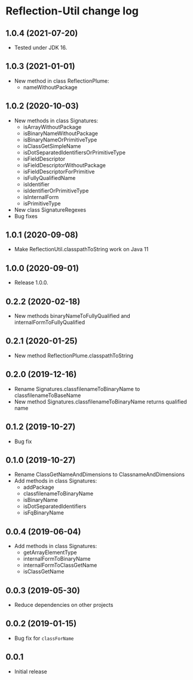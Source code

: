 # Reflection-Util change log

## 1.0.4 (2021-07-20)

- Tested under JDK 16.

## 1.0.3 (2021-01-01)

- New method in class ReflectionPlume:
   - nameWithoutPackage

## 1.0.2 (2020-10-03)

- New methods in class Signatures:
   - isArrayWithoutPackage
   - isBinaryNameWithoutPackage
   - isBinaryNameOrPrimitiveType
   - isClassGetSimpleName
   - isDotSeparatedIdentifiersOrPrimitiveType
   - isFieldDescriptor
   - isFieldDescriptorWithoutPackage
   - isFieldDescriptorForPrimitive
   - isFullyQualifiedName
   - isIdentifier
   - isIdentifierOrPrimitiveType
   - isInternalForm
   - isPrimitiveType
- New class SignatureRegexes
- Bug fixes

## 1.0.1 (2020-09-08)

- Make ReflectionUtil.classpathToString work on Java 11

## 1.0.0 (2020-09-01)

- Release 1.0.0.

## 0.2.2 (2020-02-18)

- New methods binaryNameToFullyQualified and internalFormToFullyQualified

## 0.2.1 (2020-01-25)

- New method ReflectionPlume.classpathToString

## 0.2.0 (2019-12-16)

- Rename Signatures.classfilenameToBinaryName to classfilenameToBaseName
- New method Signatures.classfilenameToBinaryName returns qualified name

## 0.1.2 (2019-10-27)

- Bug fix

## 0.1.0 (2019-10-27)

- Rename ClassGetNameAndDimensions to ClassnameAndDimensions
- Add methods in class Signatures:
   - addPackage
   - classfilenameToBinaryName
   - isBinaryName
   - isDotSeparatedIdentifiers
   - isFqBinaryName

## 0.0.4 (2019-06-04)

- Add methods in class Signatures:
   - getArrayElementType
   - internalFormToBinaryName
   - internalFormToClassGetName
   - isClassGetName

## 0.0.3 (2019-05-30)

- Reduce dependencies on other projects

## 0.0.2 (2019-01-15)

- Bug fix for `classForName`

## 0.0.1

- Initial release
